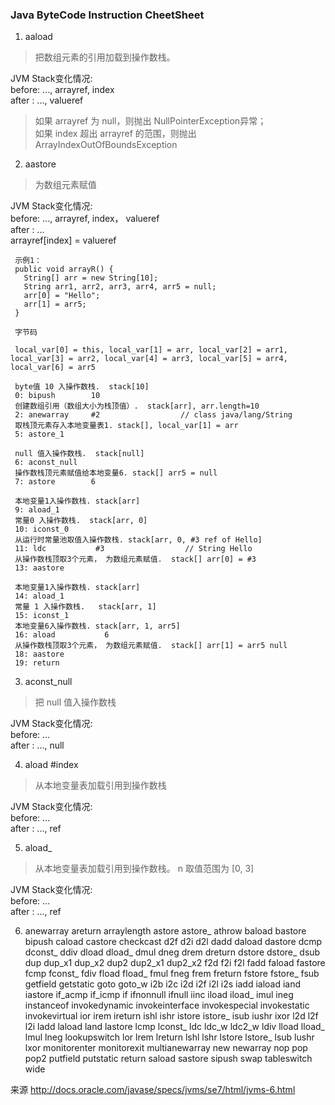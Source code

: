 ### Java ByteCode Instruction CheetSheet ###

1. aaload

> 把数组元素的引用加载到操作数栈。

JVM Stack变化情况:  
before:  ..., arrayref, index  
after :  ..., valueref

> 如果 arrayref 为 null，则抛出 NullPointerException异常；  
> 如果 index 超出 arrayref 的范围，则抛出 ArrayIndexOutOfBoundsException

2. aastore

> 为数组元素赋值

JVM Stack变化情况:  
before:  ..., arrayref, index， valueref  
after :  ...  
arrayref[index] = valueref

```
 示例1：
 public void arrayR() {
   String[] arr = new String[10];
   String arr1, arr2, arr3, arr4, arr5 = null;
   arr[0] = "Hello";
   arr[1] = arr5;
 }
 
 字节码
 
 local_var[0] = this, local_var[1] = arr, local_var[2] = arr1, local_var[3] = arr2, local_var[4] = arr3, local_var[5] = arr4, local_var[6] = arr5
 
 byte值 10 入操作数栈.  stack[10]
 0: bipush        10
 创建数组引用（数组大小为栈顶值）.  stack[arr], arr.length=10
 2: anewarray     #2                  // class java/lang/String
 取栈顶元素存入本地变量表1. stack[], local_var[1] = arr
 5: astore_1
 
 null 值入操作数栈.  stack[null]
 6: aconst_null
 操作数栈顶元素赋值给本地变量6. stack[] arr5 = null
 7: astore        6
 
 本地变量1入操作数栈. stack[arr]
 9: aload_1
 常量0 入操作数栈.  stack[arr, 0]
 10: iconst_0
 从运行时常量池取值入操作数栈. stack[arr, 0, #3 ref of Hello]
 11: ldc           #3                  // String Hello
 从操作数栈顶取3个元素， 为数组元素赋值.  stack[] arr[0] = #3
 13: aastore
 
 本地变量1入操作数栈. stack[arr]
 14: aload_1
 常量 1 入操作数栈.   stack[arr, 1]
 15: iconst_1
 本地变量6入操作数栈. stack[arr, 1, arr5]
 16: aload           6
 从操作数栈顶取3个元素， 为数组元素赋值.  stack[] arr[1] = arr5 null
 18: aastore
 19: return
```

3. aconst_null

> 把 null 值入操作数栈

JVM Stack变化情况:  
before:  ...  
after :  ..., null

4. aload #index

> 从本地变量表加载引用到操作数栈

JVM Stack变化情况:  
before:  ...  
after :  ..., ref

5. aload_<n>

> 从本地变量表加载引用到操作数栈。 n 取值范围为 [0, 3]

JVM Stack变化情况:  
before:  ...  
after :  ..., ref  

6. anewarray
areturn
arraylength
astore
astore_<n>
athrow
baload
bastore
bipush
caload
castore
checkcast
d2f
d2i
d2l
dadd
daload
dastore
dcmp<op>
dconst_<d>
ddiv
dload
dload_<n>
dmul
dneg
drem
dreturn
dstore
dstore_<n>
dsub
dup
dup_x1
dup_x2
dup2
dup2_x1
dup2_x2
f2d
f2i
f2l
fadd
faload
fastore
fcmp<op>
fconst_<f>
fdiv
fload
fload_<n>
fmul
fneg
frem
freturn
fstore
fstore_<n>
fsub
getfield
getstatic
goto
goto_w
i2b
i2c
i2d
i2f
i2l
i2s
iadd
iaload
iand
iastore
if_acmp<cond>
if_icmp<cond>
if<cond>
ifnonnull
ifnull
iinc
iload
iload_<n>
imul
ineg
instanceof
invokedynamic
invokeinterface
invokespecial
invokestatic
invokevirtual
ior
irem
ireturn
ishl
ishr
istore
istore_<n>
isub
iushr
ixor
l2d
l2f
l2i
ladd
laload
land
lastore
lcmp
lconst_<l>
ldc
ldc_w
ldc2_w
ldiv
lload
lload_<n>
lmul
lneg
lookupswitch
lor
lrem
lreturn
lshl
lshr
lstore
lstore_<n>
lsub
lushr
lxor
monitorenter
monitorexit
multianewarray
new
newarray
nop
pop
pop2
putfield
putstatic
return
saload
sastore
sipush
swap
tableswitch
wide

来源 
http://docs.oracle.com/javase/specs/jvms/se7/html/jvms-6.html
